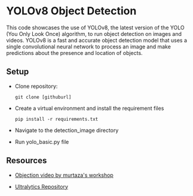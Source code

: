 # YOLOv8 Object Detection

This code showcases the use of YOLOv8, the latest version of the YOLO (You Only Look Once) algorithm, to run object detection on images and videos. YOLOv8 is a fast and accurate object detection model that uses a single convolutional neural network to process an image and make predictions about the presence and location of objects.

## Setup

- Clone repository:

  `git clone [githuburl] `

- Create a virtual environment and install the requirement files

  `pip install -r requirements.txt`

- Navigate to the detection_image directory

- Run yolo_basic.py file

## Resources

- [Objection video by murtaza's workshop](https://www.youtube.com/watch?v=WgPbbWmnXJ8&list=PLQ-cy7cUF_DbtjpnbT9vvRhxlvKjRiuVf&index=12)

- [Ultralytics Repository](https://github.com/ultralytics/ultralytics)
